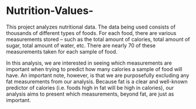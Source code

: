 # Nutrition-Values-
This project analyzes nutritional data. The data being used consists of thousands of different types of foods. For each food, there are various measurements stored – such as the total amount of calories, total amount of sugar, total amount of water, etc. There are nearly 70 of these measurements taken for each sample of food. 

In this analysis, we are interested in seeing which measurements are important when trying to predict how many calories a sample of food will have. An important note, however, is that we are purposefully excluding any fat measurements from our analysis. Because fat is a clear and well-known predictor of calories (i.e. foods high in fat will be high in calories), our analysis aims to present which measurements, beyond fat, are just as important.
